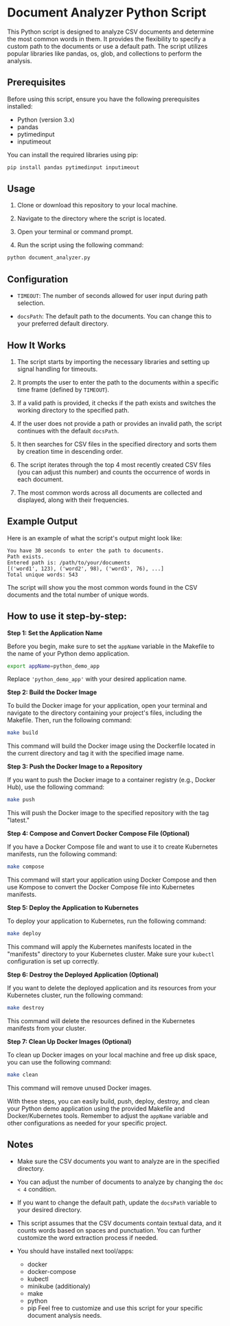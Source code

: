 # Document Analyzer Python Script

This Python script is designed to analyze CSV documents and determine the most common words in them. It provides the flexibility to specify a custom path to the documents or use a default path. The script utilizes popular libraries like pandas, os, glob, and collections to perform the analysis.

## Prerequisites

Before using this script, ensure you have the following prerequisites installed:

- Python (version 3.x)
- pandas
- pytimedinput
- inputimeout

You can install the required libraries using pip:

```bash
pip install pandas pytimedinput inputimeout
```

## Usage

1. Clone or download this repository to your local machine.

2. Navigate to the directory where the script is located.

3. Open your terminal or command prompt.

4. Run the script using the following command:

```bash
python document_analyzer.py
```

## Configuration

- `TIMEOUT`: The number of seconds allowed for user input during path selection.

- `docsPath`: The default path to the documents. You can change this to your preferred default directory.

## How It Works

1. The script starts by importing the necessary libraries and setting up signal handling for timeouts.

2. It prompts the user to enter the path to the documents within a specific time frame (defined by `TIMEOUT`).

3. If a valid path is provided, it checks if the path exists and switches the working directory to the specified path.

4. If the user does not provide a path or provides an invalid path, the script continues with the default `docsPath`.

5. It then searches for CSV files in the specified directory and sorts them by creation time in descending order.

6. The script iterates through the top 4 most recently created CSV files (you can adjust this number) and counts the occurrence of words in each document.

7. The most common words across all documents are collected and displayed, along with their frequencies.

## Example Output

Here is an example of what the script's output might look like:

```plaintext
You have 30 seconds to enter the path to documents.
Path exists.
Entered path is: /path/to/your/documents
[('word1', 123), ('word2', 98), ('word3', 76), ...]
Total unique words: 543
```

The script will show you the most common words found in the CSV documents and the total number of unique words.

## How to use it step-by-step:

**Step 1: Set the Application Name**

Before you begin, make sure to set the `appName` variable in the Makefile to the name of your Python demo application.

```bash
export appName=python_demo_app
```

Replace `'python_demo_app'` with your desired application name.

**Step 2: Build the Docker Image**

To build the Docker image for your application, open your terminal and navigate to the directory containing your project's files, including the Makefile. Then, run the following command:

```bash
make build
```

This command will build the Docker image using the Dockerfile located in the current directory and tag it with the specified image name.

**Step 3: Push the Docker Image to a Repository**

If you want to push the Docker image to a container registry (e.g., Docker Hub), use the following command:

```bash
make push
```

This will push the Docker image to the specified repository with the tag "latest."

**Step 4: Compose and Convert Docker Compose File (Optional)**

If you have a Docker Compose file and want to use it to create Kubernetes manifests, run the following command:

```bash
make compose
```

This command will start your application using Docker Compose and then use Kompose to convert the Docker Compose file into Kubernetes manifests.

**Step 5: Deploy the Application to Kubernetes**

To deploy your application to Kubernetes, run the following command:

```bash
make deploy
```

This command will apply the Kubernetes manifests located in the "manifests" directory to your Kubernetes cluster. Make sure your `kubectl` configuration is set up correctly.

**Step 6: Destroy the Deployed Application (Optional)**

If you want to delete the deployed application and its resources from your Kubernetes cluster, run the following command:

```bash
make destroy
```

This command will delete the resources defined in the Kubernetes manifests from your cluster.

**Step 7: Clean Up Docker Images (Optional)**

To clean up Docker images on your local machine and free up disk space, you can use the following command:

```bash
make clean
```

This command will remove unused Docker images.

With these steps, you can easily build, push, deploy, destroy, and clean your Python demo application using the provided Makefile and Docker/Kubernetes tools. Remember to adjust the `appName` variable and other configurations as needed for your specific project.

## Notes

- Make sure the CSV documents you want to analyze are in the specified directory.

- You can adjust the number of documents to analyze by changing the `doc < 4` condition.

- If you want to change the default path, update the `docsPath` variable to your desired directory.

- This script assumes that the CSV documents contain textual data, and it counts words based on spaces and punctuation. You can further customize the word extraction process if needed.

- You should have installed next tool/apps:
  - docker
  - docker-compose
  - kubectl
  - minikube (additionaly)
  - make
  - python
  - pip
Feel free to customize and use this script for your specific document analysis needs.